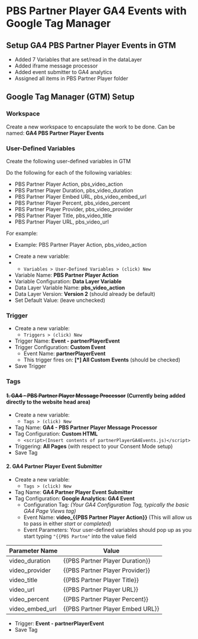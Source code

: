 # PBS Partner Player GA4 Events with Google Tag Manager

## Setup GA4 PBS Partner Player Events in GTM
- Added 7 Variables that are set/read in the dataLayer
- Added iframe message processor
- Added event submitter to GA4 analytics
- Assigned all items in PBS Partner Player folder


## Google Tag Manager (GTM) Setup

### Workspace
Create a new workspace to encapsulate the work to be done. Can be named: **GA4 PBS Partner Player Events**

### User-Defined Variables
Create the following user-defined variables in GTM

Do the following for each of the following variables:
* PBS Partner Player Action, pbs_video_action
* PBS Partner Player Duration, pbs_video_duration
* PBS Partner Player Embed URL, pbs_video_embed_url
* PBS Partner Player Percent, pbs_video_percent
* PBS Partner Player Provider, pbs_video_provider
* PBS Partner Player Title, pbs_video_title
* PBS Partner Player URL, pbs_video_url

For example:
* Example: PBS Partner Player Action, pbs_video_action
- Create a new variable:
- - `Variables > User-Defined Variables > (click) New`
- Variable Name: **PBS Partner Player Action**
- Variable Configuration: **Data Layer Variable**
- Data Layer Variable Name: **pbs_video_action**
- Data Layer Version: **Version 2** (should already be default)
- Set Default Value: (leave unchecked)

### Trigger
- Create a new variable:
  - `Triggers > (click) New`
- Trigger Name: **Event - partnerPlayerEvent**
- Trigger Configuration: **Custom Event**
  - Event Name: **partnerPlayerEvent**
  - This trigger fires on: **[*] All Custom Events** (should be checked)
- Save Trigger

### Tags
#### ~~1. GA4 - PBS Partner Player Message Processor~~ (Currently being added directly to the website head area)
  - Create a new variable:
    - `Tags > (click) New`
  - Tag Name: **GA4 - PBS Partner Player Message Processor**
  - Tag Configuration: **Custom HTML**
    - ```<script>(Insert contents of partnerPlayerGA4Events.js)</script>```
  - Triggering: **All Pages** (with respect to your Consent Mode setup)
  - Save Tag
#### 2. GA4 Partner Player Event Submitter
  - Create a new variable:
    - `Tags > (click) New`
  - Tag Name: **GA4 Partner Player Event Submitter**
  - Tag Configuration: **Google Analytics: GA4 Event**
    - Configuration Tag: *(Your GA4 Configuration Tag, typically the basic GA4 Page Views tag)*
    - Event Name: **video_{{PBS Partner Player Action}}**  (This will allow us to pass in either *start* or *completed*)
    - Event Parameters:
Your user-defined variables should pop up as you start typing ```"{{PBS Partne"``` into the value field

| Parameter Name | Value |
| --- | --- |
| video_duration | {{PBS Partner Player Duration}} |
| video_provider | {{PBS Partner Player Provider}} |
| video_title | {{PBS Partner Player Title}} |
| video_url | {{PBS Partner Player URL}} |
| video_percent | {{PBS Partner Player Percent}} |
| video_embed_url | {{PBS Partner Player Embed URL}} |

- Trigger: **Event - partnerPlayerEvent**
- Save Tag
